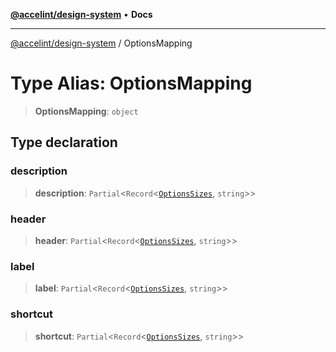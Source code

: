 [**@accelint/design-system**](../README.md) • **Docs**

***

[@accelint/design-system](../README.md) / OptionsMapping

# Type Alias: OptionsMapping

> **OptionsMapping**: `object`

## Type declaration

### description

> **description**: `Partial`\<`Record`\<[`OptionsSizes`](OptionsSizes.md), `string`\>\>

### header

> **header**: `Partial`\<`Record`\<[`OptionsSizes`](OptionsSizes.md), `string`\>\>

### label

> **label**: `Partial`\<`Record`\<[`OptionsSizes`](OptionsSizes.md), `string`\>\>

### shortcut

> **shortcut**: `Partial`\<`Record`\<[`OptionsSizes`](OptionsSizes.md), `string`\>\>
